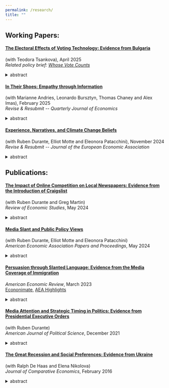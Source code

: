 ```yaml
---
permalink: /research/
title: ""
---
```


## Working Papers:



#### [The Electoral Effects of Voting Technology: Evidence from Bulgaria](BG_Elections.pdf)  
(with Teodora Tsankova), April 2025  
*Related policy brief: [Whose Vote Counts](Whose_Vote_Counts.pdf)*
<details> <summary>abstract</summary> 
  <small> Can voting technology improve the integrity of elections in developing democracies? We study this question in the context of Bulgaria’s transition from paper ballots to voting via direct-recording electronic machines -- a measure introduced with the goals of improving the accuracy of elections, enhancing ballot secrecy and reducing opportunities for human interference with the voting process. Our empirical strategy leverages a sharp discontinuity in the rule for the allocation of voting machines across polling stations, and variation in the implementation of machine voting over nine consecutive general elections. We document two main results. First, machine voting significantly increases the share of valid votes, effectively increasing the likelihood that votes -- especially those cast by less educated, elderly or ethnic minority voters -- are counted toward the electoral outcome. Second, machine voting causes a large and significant reduction in turnout, particularly in poor and rural areas. Decomposing this decline, we find that it is driven by a reduction in votes for parties that were locally dominant at baseline, while we find no change in votes for other parties.  We conduct representative surveys to further investigate mechanisms related to the reduction of bought or fictitious votes, as well as alternative mechanisms related to voters’ aversion to new technologies.
  </small> </details>



#### [In Their Shoes: Empathy through Information](Carne_y_Arena.pdf) 
(with Marianne Andries, Leonardo Bursztyn, Thomas Chaney and Alex Imas), February 2025  
*Revise & Resubmit -- Quarterly Journal of Economics*
<details><summary>abstract</summary>
  <small>We explore the mechanics of empathy. We show that information about an outgroup can potentially activate and magnify empathy when presented in conjunction with an experience simulating their struggles. This response increases the willingness to help the struggling group, but it is only activated when the information comes before the experience and not after. We provide evidence for this effect in an immersive virtual reality experiment where participants (“witnesses”) simulate the struggle of unauthorized migrants (“protagonists”). These results are then replicated in a series of controlled lab experiments. We show that this effect operates through an increase in interpersonal similarity, or relatability. If information shifts perceptions of relatability, which changes people’s experience when witnessing the protagonist’s struggles, then it magnifies their empathetic response and drives them to engage in more prosocial behavior. Together, our evidence suggests that the ability to put oneself in the shoes of another person or group can be enhanced by activating empathy through simple information provision.
  </small> </details>


#### [Experience, Narratives, and Climate Change Beliefs](Climate_Change_Beliefs.pdf)
(with Ruben Durante, Elliot Motte and Eleonora Patacchini), November 2024  
*Revise & Resubmit -- Journal of the European Economic Association*
<details><summary>abstract</summary>
 <small>Linking the location and timing of US-based natural disasters to large-scale electoral survey data, we study how the experience of a natural disaster affects climate change beliefs and how experience interacts with ideology. Contrary to the predictions of standard learning models, we find evidence for divergence in beliefs: exposure to the same disaster event increases stated climate change and environmental concerns among liberals but decreases them among conservatives, widening the ideological gap by 11-17%. We further provide evidence of conflicting ideological media discourse on climate change in the aftermath of disasters by applying GPT as a novel text annotation approach. Our findings are consistent with natural disasters making the debate around climate change and partisan cleavages on this issue more salient and further polarizing initial beliefs. We discuss implications for the timing of efforts to build consensus on climate action.
 </small> </details>

## Publications:

#### [The Impact of Online Competition on Local Newspapers: Evidence from the Introduction of Craigslist](https://academic.oup.com/restud/advance-article/doi/10.1093/restud/rdae049/7665573)  
(with Ruben Durante and Greg Martin)  
*Review of Economic Studies*, May 2024
<details><summary>abstract</summary>
<small>How does competition from online platforms affect the organization, performance, and editorial choices of newspapers? What are the implications of these changes for the information voters are exposed to and for their political choices? We study these questions using the staggered introduction of Craigslist (CL)—the world’s largest online platform for classified advertising—across U.S. counties between 1995 and 2009. This setting allows us to separate the effect of competition for classified advertising from other changes brought about by the Internet, and to compare newspapers that relied more or less heavily on classified ads ex ante. We find that, following the entry of CL, local newspapers reliant on classified ads experienced a significant decline in the number of management and newsroom staff, including in the number of editors covering politics. These organizational changes led to a reduction in news coverage of politics and resulted in a decline in newspaper readership, particularly among readers with high political interest. Finally, we document that reduced exposure to local political news was associated with an increase in partisan voting and increased entry and success of ideologically extreme candidates in congressional elections. Taken together, our findings shed light on the determinants of the decline of print media and on its broader implications for democratic politics.
</small> </details>


#### [Media Slant and Public Policy Views](https://www.aeaweb.org/articles?id=10.1257/pandp.20241005)  
(with Ruben Durante, Elliot Motte and Eleonora Patacchini)  
*American Economic Association Papers and Proceedings*, May 2024  
<details><summary>abstract</summary>
<small> We study how exposure to partisan news channels (Fox News and MSNBC) affects individual views on four policy issues: climate change, gun rights, abortion, and immigration. First, using GPT to annotate news transcripts, we document large differences in the way the two networks cover these issues. Second, exploiting exogenous variation in viewership due to channels' positions in cable lineups, we show that exposure to Fox News (MSNBC) is associated with more conservative (progressive) views, even when controlling for self-reported ideology and party affiliation. Our findings indicate that partisan media contribute to the rise of political polarization in the United States.
</small> </details>


#### [Persuasion through Slanted Language: Evidence from the Media Coverage of Immigration](https://www.aeaweb.org/articles?id=10.1257/aer.20211537)  
*American Economic Review*, March 2023  
[Econonimate](https://www.youtube.com/watch?v=fKv-Wi4_ysY), [AEA Highlights](https://www.aeaweb.org/research/slanted-language-media-immigration)
<details><summary>abstract</summary>
<small>I study the persuasive effects of slanted language, exploiting a ban on the politically charged term "illegal immigrant" by the Associated Press (AP) news wire. My empirical strategy combines the timing of the ban with variation across media outlets in their baseline reliance on AP copy. I document sizable diffusion of the ban from AP copy to media outlets. Moreover, individuals exposed to the ban through local media show significantly lower support for restrictive immigration policies. This effect is more pronounced for moderates and in locations with fewer immigrants, and does not transfer to views on issues other than immigration.
</small> </details>


#### [Media Attention and Strategic Timing in Politics: Evidence from Presidential Executive Orders](https://onlinelibrary.wiley.com/doi/10.1111/ajps.12683)  
(with Ruben Durante)  
*American Journal of Political Science*, December 2021
<details><summary>abstract</summary>
<small>Do politicians tend to adopt unpopular policies when the media and the public are distracted by other events? We examine this question by analyzing the timing of executive orders signed by U.S. presidents over the past four decades. We find robust evidence that executive orders are more likely to be signed on the eve of days when the news is dominated by other important stories that can crowd out coverage of executive orders. This relationship only holds in periods of divided government when unilateral presidential actions are more likely to be criticized by Congress. The effect is driven by executive orders that are more likely to make the news and to attract negative publicity, particularly those on topics on which president and Congress disagree. Finally, the timing of executive orders appears to be related to predictable news but not unpredictable ones, which suggests it results from a deliberate and forward-looking PR strategy.
</small> </details>


#### [The Great Recession and Social Preferences: Evidence from Ukraine](https://www.sciencedirect.com/science/article/pii/S014759671500089X)  
(with Ralph De Haas and Elena Nikolova)  
*Journal of Comparative Economics*, February 2016
<details><summary>abstract</summary>
<small>We use detailed survey data to document stark differences between West and East Ukraine when it comes to household attitudes toward market-based economies and democratic institutions. Along both of these dimensions, Eastern Ukrainians are decidedly less supportive of liberal systems. We also find that economic attitudes changed in response to the global financial crisis. West Ukrainian households who were affected more extensively by the crisis were more disappointed with the market and private ownership, while in Eastern Ukraine economic attitudes became less pro-market across the board. Our evidence suggests that attitudes and values are determined by both deep-rooted factors and more transient macroeconomic shocks.
</small> </details>


